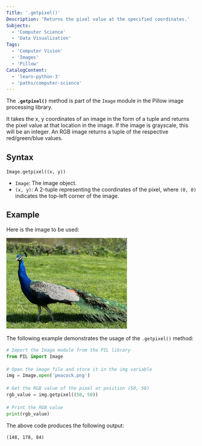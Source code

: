 ```yaml
---
Title: '.getpixel()'
Description: 'Returns the pixel value at the specified coordinates.'
Subjects:
  - 'Computer Science'
  - 'Data Visualization'
Tags:
  - 'Computer Vision'
  - 'Images'
  - 'Pillow'
CatalogContent:
  - 'learn-python-3'
  - 'paths/computer-science'
---
```


The **`.getpixel()`** method is part of the `Image` module in the Pillow image processing library.

It takes the x, y coordinates of an image in the form of a tuple and returns the pixel value at that location in the image. If the image is grayscale, this will be an integer. An RGB image returns a tuple of the respective red/green/blue values.

## Syntax

```pseudo
Image.getpixel((x, y))
```

- `Image`: The image object.
- `(x, y)`: A 2-tuple representing the coordinates of the pixel, where `(0, 0)` indicates the top-left corner of the image.

## Example

Here is the image to be used:

![Image of a Peacock](https://raw.githubusercontent.com/Codecademy/docs/main/media/pillow-getpixel-peacock.png)

The following example demonstrates the usage of the `.getpixel()` method:

```py
# Import the Image module from the PIL library
from PIL import Image

# Open the image file and store it in the img variable
img = Image.open('peacock.png')

# Get the RGB value of the pixel at position (50, 50)
rgb_value = img.getpixel((50, 50))

# Print the RGB value
print(rgb_value)
```

The above code produces the following output:

```shell
(148, 178, 84)
```
